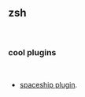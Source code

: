 ## zsh

<br>

### cool plugins

<br>

* [spaceship plugin](https://github.com/denysdovhan/spaceship-prompt).
